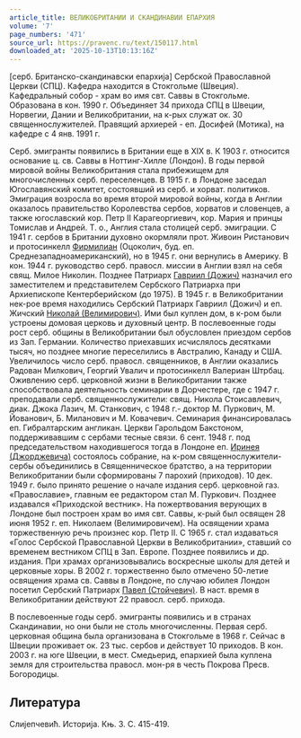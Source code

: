 ```yaml
---
article_title: ВЕЛИКОБРИТАНИИ И СКАНДИНАВИИ ЕПАРХИЯ
volume: '7'
page_numbers: '471'
source_url: https://pravenc.ru/text/150117.html
downloaded_at: '2025-10-13T10:13:16Z'
---
```


[серб. Британско-скандинавски епархиjа] Сербской Православной Церкви (СПЦ). Кафедра находится в Стокгольме (Швеция). Кафедральный собор - храм во имя свт. Саввы в Стокгольме. Образована в кон. 1990 г. Объединяет 34 прихода СПЦ в Швеции, Норвегии, Дании и Великобритании, на к-рых служат ок. 30 священнослужителей. Правящий архиерей - еп. Досифей (Мотика), на кафедре с 4 янв. 1991 г.

Серб. эмигранты появились в Британии еще в XIX в. К 1903 г. относится основание ц. св. Саввы в Ноттинг-Хилле (Лондон). В годы первой мировой войны Великобритания стала прибежищем для многочисленных серб. переселенцев. В 1915 г. в Лондоне заседал Югославянский комитет, состоявший из серб. и хорват. политиков. Эмиграция возросла во время второй мировой войны, когда в Англии оказалось правительство Королевства сербов, хорватов и словенцев, а также югославский кор. Петр II Карагеоргиевич, кор. Мария и принцы Томислав и Андрей. Т. о., Англия стала столицей серб. эмиграции. С 1941 г. сербов в Британии духовно окормляли прот. Живоин Ристанович и протосинкелл [Фирмилиан](https://pravenc.ru/text/Фирмилиан.html)  (Оцоколич, буд. еп. Среднезападноамериканский), но в 1945 г. они вернулись в Америку. В кон. 1944 г. руководство серб. правосл. миссии в Англии взял на себя свящ. Милое Николин. Позднее Патриарх [Гавриил (Дожич)](<https://pravenc.ru/text/Гавриил (Дожич).html>) назначил его заместителем и представителем Сербского Патриарха при Архиепископе Кентерберийском (до 1975). В 1945 г. в Великобритании нек-рое время находились Сербский Патриарх Гавриил (Дожич) и еп. Жичский [Николай (Велимирович)](<https://pravenc.ru/text/Николай (Велимирович).html>). Ими был куплен дом, в к-ром были устроены домовая церковь и духовный центр. В послевоенные годы рост серб. общины в Великобритании был обусловлен приездом сербов из Зап. Германии. Количество приехавших исчислялось десятками тысяч, но позднее многие переселились в Австралию, Канаду и США. Увеличилось число серб. правосл. священников, в Англии оказались Радован Милкович, Георгий Увалич и протосинкелл Валериан Штрбац. Оживлению серб. церковной жизни в Великобритании также способствовала деятельность семинарии в Дорчестере, где с 1947 г. преподавали серб. священнослужители: свящ. Никола Стоисавлевич, диак. Джока Лазич, М. Станкович, с 1948 г.- доктор М. Пуркович, М. Йованович, Б. Миланович и М. Ковачевич. Семинария финансировалась еп. Гибралтарским англикан. Церкви Гарольдом Бакстоном, поддерживавшим с сербами тесные связи. 6 сент. 1948 г. под председательством находившегося тогда в Лондоне еп. [Иринея (Джорджевича)](<https://pravenc.ru/text/Иринея (Джорджевича).html>) состоялось собрание, на к-ром священнослужители-сербы объединились в Священническое братство, а на территории Великобритании были сформированы 7 парохий (приходов). 10 дек. 1949 г. было принято решение о начале издания серб. церковной газ. «Православие», главным ее редактором стал М. Пуркович. Позднее издавался «Приходской вестник». На пожертвования верующих в Лондоне был построен храм во имя свт. Саввы, к-рый был освящен 28 июня 1952 г. еп. Николаем (Велимировичем). На освящении храма торжественную речь произнес кор. Петр II. С 1965 г. стал издаваться «Голос Сербской Православной Церкви в Великобритании», ставший со временем вестником СПЦ в Зап. Европе. Позднее появились и др. издания. При храмах организовывались воскресные школы для детей и церковные хоры. В 2002 г. торжественно было отмечено 50-летие освящения храма св. Саввы в Лондоне, по случаю юбилея Лондон посетил Сербский Патриарх [Павел (Стойчевич)](<https://pravenc.ru/text/Павел (Стойчевич).html>). В наст. время в Великобритании действуют 22 правосл. серб. прихода.

В послевоенные годы серб. эмигранты появились и в странах Скандинавии, но они были не столь многочисленны. Первая серб. церковная община была организована в Стокгольме в 1968 г. Сейчас в Швеции проживает ок. 23 тыс. сербов и действует 10 приходов. В кон. 2003 г. на юге Швеции, в мест. Смедьерид, епархией была куплена земля для строительства правосл. мон-ря в честь Покрова Пресв. Богородицы.

## Литература

Слиjепчевић. Историjа. Књ. 3. С. 415-419.
